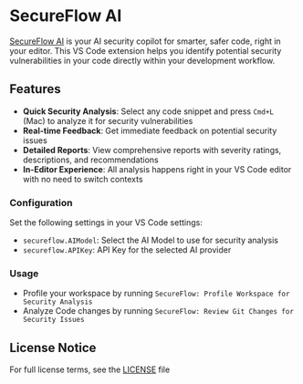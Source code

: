 # SecureFlow AI

[SecureFlow AI](https://codepathfinder.dev/) is your AI security copilot for smarter, safer code, right in your editor. This VS Code extension helps you identify potential security vulnerabilities in your code directly within your development workflow.

## Features
 
- **Quick Security Analysis**: Select any code snippet and press `Cmd+L` (Mac) to analyze it for security vulnerabilities
- **Real-time Feedback**: Get immediate feedback on potential security issues
- **Detailed Reports**: View comprehensive reports with severity ratings, descriptions, and recommendations
- **In-Editor Experience**: All analysis happens right in your VS Code editor with no need to switch contexts

### Configuration

Set the following settings in your VS Code settings:

- `secureflow.AIModel`: Select the AI Model to use for security analysis
- `secureflow.APIKey`: API Key for the selected AI provider

### Usage

- Profile your workspace by running `SecureFlow: Profile Workspace for Security Analysis`
- Analyze Code changes by running `SecureFlow: Review Git Changes for Security Issues`

## License Notice

For full license terms, see the [LICENSE](LICENSE) file